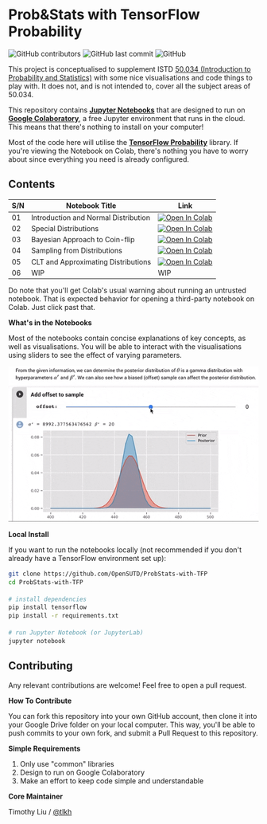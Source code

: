 # Prob&Stats with TensorFlow Probability

![GitHub contributors](https://img.shields.io/github/contributors/OpenSUTD/ProbStats-with-TFP.svg) ![GitHub last commit](https://img.shields.io/github/last-commit/OpenSUTD/ProbStats-with-TFP.svg) ![GitHub](https://img.shields.io/github/license/OpenSUTD/ProbStats-with-TFP.svg)

This project is conceptualised to supplement ISTD [50.034 (Introduction to Probability and Statistics)](https://istd.sutd.edu.sg/undergraduate/courses/50034-introduction-to-probability-and-statistics) with some nice visualisations and code things to play with. It does not, and is not intended to, cover all the subject areas of 50.034.

This repository contains [**Jupyter Notebooks**](https://jupyter.org/) that are designed to run on [**Google Colaboratory**](https://colab.research.google.com/), a free Jupyter environment that runs in the cloud. This means that there's nothing to install on your computer!

Most of the code here will utilise the [**TensorFlow Probability**](https://www.tensorflow.org/probability) library. If you're viewing the Notebook on Colab, there's nothing you have to worry about since everything you need is already configured.

## Contents

| S/N | Notebook Title                       | Link |
| --- | ------------------------------------ | ---- |
| 01  | Introduction and Normal Distribution | [![Open In Colab](https://colab.research.google.com/assets/colab-badge.svg)](https://colab.research.google.com/github/OpenSUTD/ProbStats-with-TFP/blob/master/01_Intro_Normal_Distributions.ipynb)  |
| 02  | Special Distributions                | [![Open In Colab](https://colab.research.google.com/assets/colab-badge.svg)](https://colab.research.google.com/github/OpenSUTD/ProbStats-with-TFP/blob/master/02_Special_Distributions.ipynb)|
| 03  | Bayesian Approach to Coin-flip       | [![Open In Colab](https://colab.research.google.com/assets/colab-badge.svg)](https://colab.research.google.com/github/OpenSUTD/ProbStats-with-TFP/blob/master/03_Bayesian_Coin_Flip.ipynb)|
| 04  | Sampling from Distributions          | [![Open In Colab](https://colab.research.google.com/assets/colab-badge.svg)](https://colab.research.google.com/github/OpenSUTD/ProbStats-with-TFP/blob/master/04_Sampling_Distributions.ipynb)|
| 05  | CLT and Approximating Distributions  | [![Open In Colab](https://colab.research.google.com/assets/colab-badge.svg)](https://colab.research.google.com/github/OpenSUTD/ProbStats-with-TFP/blob/master/05_CLT_Approximations.ipynb)|
| 06  | WIP                                  | WIP|

Do note that you'll get Colab's usual warning about running an untrusted notebook. That is expected behavior for opening a third-party notebook on Colab. Just click past that.

**What's in the Notebooks**

Most of the notebooks contain concise explanations of key concepts, as well as visualisations. You will be able to interact with the visualisations using sliders to see the effect of varying parameters.

![slider_gif](assets/slider_gif.gif)

**Local Install**

If you want to run the notebooks locally (not recommended if you don't already have a TensorFlow environment set up):

```bash
git clone https://github.com/OpenSUTD/ProbStats-with-TFP
cd ProbStats-with-TFP

# install dependencies
pip install tensorflow
pip install -r requirements.txt

# run Jupyter Notebook (or JupyterLab)
jupyter notebook
```

## Contributing

Any relevant contributions are welcome! Feel free to open a pull request. 

**How To Contribute**

You can fork this repository into your own GitHub account, then clone it into your Google Drive folder on your local computer. This way, you'll be able to push commits to your own fork, and submit a Pull Request to this repository.

**Simple Requirements**

1. Only use "common" libraries
2. Design to run on Google Colaboratory
3. Make an effort to keep code simple and understandable

**Core Maintainer**

Timothy Liu / [@tlkh](https://github.com/tlkh)
